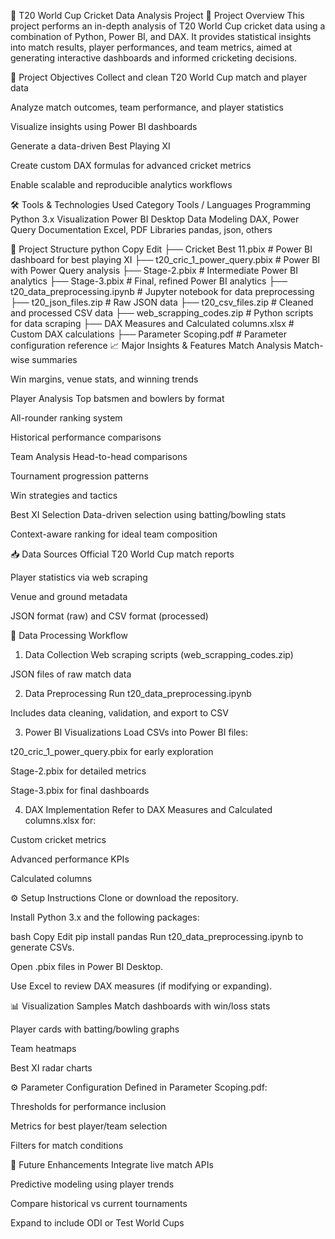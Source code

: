 🏏 T20 World Cup Cricket Data Analysis Project
📌 Project Overview
This project performs an in-depth analysis of T20 World Cup cricket data using a combination of Python, Power BI, and DAX. It provides statistical insights into match results, player performances, and team metrics, aimed at generating interactive dashboards and informed cricketing decisions.

🎯 Project Objectives
Collect and clean T20 World Cup match and player data

Analyze match outcomes, team performance, and player statistics

Visualize insights using Power BI dashboards

Generate a data-driven Best Playing XI

Create custom DAX formulas for advanced cricket metrics

Enable scalable and reproducible analytics workflows

🛠️ Tools & Technologies Used
Category	Tools / Languages
Programming	Python 3.x
Visualization	Power BI Desktop
Data Modeling	DAX, Power Query
Documentation	Excel, PDF
Libraries	pandas, json, others

📂 Project Structure
python
Copy
Edit
├── Cricket Best 11.pbix                  # Power BI dashboard for best playing XI
├── t20_cric_1_power_query.pbix           # Power BI with Power Query analysis
├── Stage-2.pbix                          # Intermediate Power BI analytics
├── Stage-3.pbix                          # Final, refined Power BI analytics
├── t20_data_preprocessing.ipynb          # Jupyter notebook for data preprocessing
├── t20_json_files.zip                    # Raw JSON data
├── t20_csv_files.zip                     # Cleaned and processed CSV data
├── web_scrapping_codes.zip               # Python scripts for data scraping
├── DAX Measures and Calculated columns.xlsx  # Custom DAX calculations
├── Parameter Scoping.pdf                 # Parameter configuration reference
📈 Major Insights & Features
Match Analysis
Match-wise summaries

Win margins, venue stats, and winning trends

Player Analysis
Top batsmen and bowlers by format

All-rounder ranking system

Historical performance comparisons

Team Analysis
Head-to-head comparisons

Tournament progression patterns

Win strategies and tactics

Best XI Selection
Data-driven selection using batting/bowling stats

Context-aware ranking for ideal team composition

📥 Data Sources
Official T20 World Cup match reports

Player statistics via web scraping

Venue and ground metadata

JSON format (raw) and CSV format (processed)

🔧 Data Processing Workflow
1. Data Collection
Web scraping scripts (web_scrapping_codes.zip)

JSON files of raw match data

2. Data Preprocessing
Run t20_data_preprocessing.ipynb

Includes data cleaning, validation, and export to CSV

3. Power BI Visualizations
Load CSVs into Power BI files:

t20_cric_1_power_query.pbix for early exploration

Stage-2.pbix for detailed metrics

Stage-3.pbix for final dashboards

4. DAX Implementation
Refer to DAX Measures and Calculated columns.xlsx for:

Custom cricket metrics

Advanced performance KPIs

Calculated columns

⚙️ Setup Instructions
Clone or download the repository.

Install Python 3.x and the following packages:

bash
Copy
Edit
pip install pandas
Run t20_data_preprocessing.ipynb to generate CSVs.

Open .pbix files in Power BI Desktop.

Use Excel to review DAX measures (if modifying or expanding).

📊 Visualization Samples
Match dashboards with win/loss stats

Player cards with batting/bowling graphs

Team heatmaps

Best XI radar charts

⚙️ Parameter Configuration
Defined in Parameter Scoping.pdf:

Thresholds for performance inclusion

Metrics for best player/team selection

Filters for match conditions

🔮 Future Enhancements
Integrate live match APIs

Predictive modeling using player trends

Compare historical vs current tournaments

Expand to include ODI or Test World Cups

